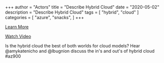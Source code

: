 +++
author = "Actors"
title = "Describe Hybrid Cloud"
date = "2020-05-02"
description = "Describe Hybrid Cloud"
tags = [
    "hybrid",
    "cloud"
]
categories = [
    "azure",
    "snacks",
]
+++

[Learn More](https://docs.microsoft.com/learn/modules/principles-cloud-computing/3c-capex-vs-opex?WT.mc_id=snackable-social-cxa)

[Watch Video](https://twitter.com/i/status/1258411264532901892)

Is the hybrid cloud the best of both worlds for cloud models? Hear @amykatenicho and @lbugnion discuss the in's and out's of hybrid cloud  #az900